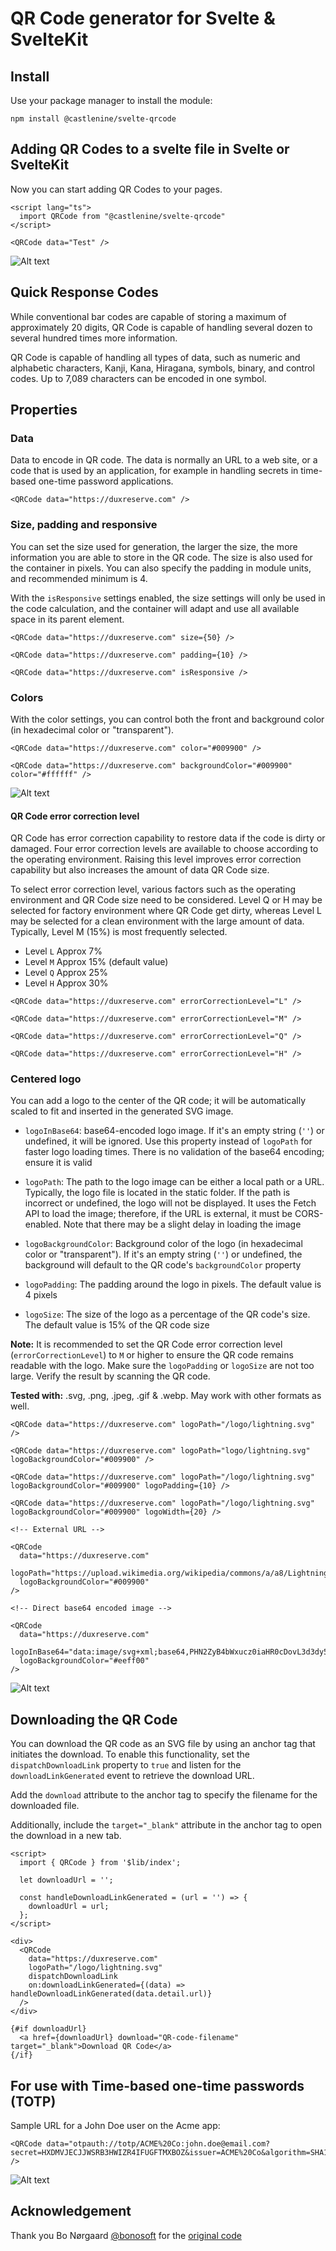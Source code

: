 # QR Code generator for Svelte & SvelteKit

## Install

Use your package manager to install the module:

```shell
npm install @castlenine/svelte-qrcode
```

## Adding QR Codes to a svelte file in Svelte or SvelteKit

Now you can start adding QR Codes to your pages.

```svelte
<script lang="ts">
  import QRCode from "@castlenine/svelte-qrcode"
</script>

<QRCode data="Test" />
```

![Alt text](https://github.com/Castlenine/svelte-qrcode/blob/master/readme/sample1.svg?sanitize=true)

## Quick Response Codes

While conventional bar codes are capable of storing a maximum of approximately 20 digits, QR Code is capable of handling several dozen to several hundred times more information.

QR Code is capable of handling all types of data, such as numeric and alphabetic characters, Kanji, Kana, Hiragana, symbols, binary, and control codes. Up to 7,089 characters can be encoded in one symbol.

## Properties

### Data

Data to encode in QR code. The data is normally an URL to a web site, or a code that is used by an application, for example in handling secrets in time-based one-time password applications.

```svelte
<QRCode data="https://duxreserve.com" />
```

### Size, padding and responsive

You can set the size used for generation, the larger the size, the more information you are able to store in the QR code. The size is also used for the container in pixels. You can also specify the padding in module units, and recommended minimum is 4.

With the `isResponsive` settings enabled, the size settings will only be used in the code calculation, and the container will adapt and use all available space in its parent element.

```svelte
<QRCode data="https://duxreserve.com" size={50} />

<QRCode data="https://duxreserve.com" padding={10} />

<QRCode data="https://duxreserve.com" isResponsive />
```

### Colors

With the color settings, you can control both the front and background color (in hexadecimal color or "transparent").

```svelte
<QRCode data="https://duxreserve.com" color="#009900" />

<QRCode data="https://duxreserve.com" backgroundColor="#009900" color="#ffffff" />
```

![Alt text](https://github.com/Castlenine/svelte-qrcode/blob/master/readme/sample2.svg?sanitize=true)

#### QR Code error correction level

QR Code has error correction capability to restore data if the code is dirty or damaged. Four error correction levels are available to choose according to the operating environment. Raising this level improves error correction capability but also increases the amount of data QR Code size.

To select error correction level, various factors such as the operating environment and QR Code size need to be considered. Level Q or H may be selected for factory environment where QR Code get dirty, whereas Level L may be selected for a clean environment with the large amount of data. Typically, Level M (15%) is most frequently selected.

- Level `L` Approx 7%
- Level `M` Approx 15% (default value)
- Level `Q` Approx 25%
- Level `H` Approx 30%

```svelte
<QRCode data="https://duxreserve.com" errorCorrectionLevel="L" />

<QRCode data="https://duxreserve.com" errorCorrectionLevel="M" />

<QRCode data="https://duxreserve.com" errorCorrectionLevel="Q" />

<QRCode data="https://duxreserve.com" errorCorrectionLevel="H" />
```

### Centered logo

You can add a logo to the center of the QR code; it will be automatically scaled to fit and inserted in the generated SVG image.

- `logoInBase64`: base64-encoded logo image. If it's an empty string (`''`) or undefined, it will be ignored. Use this property instead of `logoPath` for faster logo loading times. There is no validation of the base64 encoding; ensure it is valid

- `logoPath`: The path to the logo image can be either a local path or a URL. Typically, the logo file is located in the static folder. If the path is incorrect or undefined, the logo will not be displayed. It uses the Fetch API to load the image; therefore, if the URL is external, it must be CORS-enabled. Note that there may be a slight delay in loading the image

- `logoBackgroundColor`: Background color of the logo (in hexadecimal color or "transparent"). If it's an empty string (`''`) or undefined, the background will default to the QR code's `backgroundColor` property
- `logoPadding`: The padding around the logo in pixels. The default value is 4 pixels
- `logoSize`: The size of the logo as a percentage of the QR code's size. The default value is 15% of the QR code size

**Note:** It is recommended to set the QR Code error correction level (`errorCorrectionLevel`) to `M` or higher to ensure the QR code remains readable with the logo. Make sure the `logoPadding` or `logoSize` are not too large. Verify the result by scanning the QR code.

**Tested with:** .svg, .png, .jpeg, .gif & .webp. May work with other formats as well.

```svelte
<QRCode data="https://duxreserve.com" logoPath="/logo/lightning.svg" />

<QRCode data="https://duxreserve.com" logoPath="logo/lightning.svg" logoBackgroundColor="#009900" />

<QRCode data="https://duxreserve.com" logoPath="/logo/lightning.svg" logoBackgroundColor="#009900" logoPadding={10} />

<QRCode data="https://duxreserve.com" logoPath="/logo/lightning.svg" logoBackgroundColor="#009900" logoWidth={20} />

<!-- External URL -->

<QRCode
  data="https://duxreserve.com"
  logoPath="https://upload.wikimedia.org/wikipedia/commons/a/a8/Lightning_bolt_simple.png"
  logoBackgroundColor="#009900"
/>

<!-- Direct base64 encoded image -->

<QRCode
  data="https://duxreserve.com"
  logoInBase64="data:image/svg+xml;base64,PHN2ZyB4bWxucz0iaHR0cDovL3d3dy53My5vcmcvMjAwMC9zdmciIHdpZHRoPSIzMiIgaGVpZ2h0PSIzMiIgdmlld0JveD0iMCAwIDI0IDI0Ij48cGF0aCBmaWxsPSJjdXJyZW50Q29sb3IiIGQ9Im0xOC40OTYgMTAuNzA5bC04LjYzNiA4Ljg4Yy0uMjQuMjQ2LS42MzgtLjAzOS0uNDgyLS4zNDVsMy4wNzQtNi4wNjZhLjMuMyAwIDAgMC0uMjY4LS40MzZINS43MThhLjMuMyAwIDAgMS0uMjE0LS41MWw4LjAxLTguMTE1Yy4yMzItLjIzNS42MTguMDIzLjQ4OS4zMjhMMTEuNzA2IDkuODZhLjMuMyAwIDAgMCAuMjguNDE3bDYuMjkxLS4wNzhhLjMuMyAwIDAgMSAuMjIuNTA5Ii8+PC9zdmc+"
  logoBackgroundColor="#eeff00"
/>
```

![Alt text](https://github.com/Castlenine/svelte-qrcode/blob/master/readme/sample4.svg?sanitize=true)

## Downloading the QR Code

You can download the QR code as an SVG file by using an anchor tag that initiates the download. To enable this functionality, set the `dispatchDownloadLink` property to `true` and listen for the `downloadLinkGenerated` event to retrieve the download URL.

Add the `download` attribute to the anchor tag to specify the filename for the downloaded file.

Additionally, include the `target="_blank"` attribute in the anchor tag to open the download in a new tab.

```svelte
<script>
  import { QRCode } from '$lib/index';

  let downloadUrl = '';

  const handleDownloadLinkGenerated = (url = '') => {
    downloadUrl = url;
  };
</script>

<div>
  <QRCode
    data="https://duxreserve.com"
    logoPath="/logo/lightning.svg"
    dispatchDownloadLink
    on:downloadLinkGenerated={(data) => handleDownloadLinkGenerated(data.detail.url)}
  />
</div>

{#if downloadUrl}
  <a href={downloadUrl} download="QR-code-filename" target="_blank">Download QR Code</a>
{/if}
```

## For use with Time-based one-time passwords (TOTP)

Sample URL for a John Doe user on the Acme app:

```svelte
<QRCode data="otpauth://totp/ACME%20Co:john.doe@email.com?secret=HXDMVJECJJWSRB3HWIZR4IFUGFTMXBOZ&issuer=ACME%20Co&algorithm=SHA1&digits=6&period=30" />
```

![Alt text](https://github.com/Castlenine/svelte-qrcode/blob/master/readme/sample3.svg?sanitize=true)

## Acknowledgement

Thank you Bo Nørgaard [@bonosoft](https://github.com/bonosoft) for the [original code](https://github.com/bonosoft/sveltekit-qrcode)
